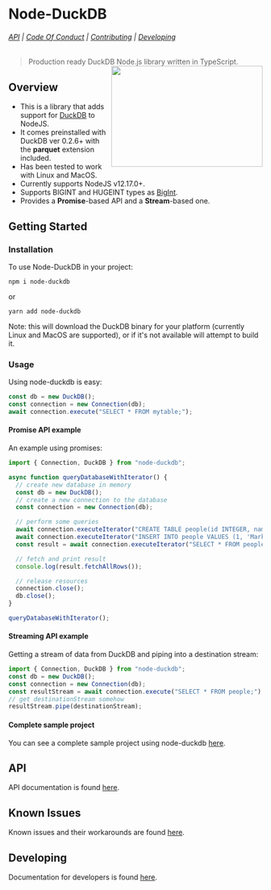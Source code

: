 # Node-DuckDB

###### [API](https://github.com/deepcrawl/node-duckdb/blob/master/docs/api/node-duckdb.md) | [Code Of Conduct](https://github.com/deepcrawl/node-duckdb/blob/master/docs/CODE_OF_CONDUCT.md) | [Contributing](https://github.com/deepcrawl/node-duckdb/blob/master/docs/CONTRIBUTING.md) | [Developing](https://github.com/deepcrawl/node-duckdb/blob/master/docs/DEVELOPING.md)

> Production ready DuckDB Node.js library written in TypeScript.
> [<img src="https://www.deepcrawl.com/wp-content/themes/deepcrawl/images/deepcrawl-logo.svg" height="200" width="300" align="right">](https://www.deepcrawl.com/)

## Overview

- This is a library that adds support for [DuckDB](https://duckdb.org/) to NodeJS.
- It comes preinstalled with DuckDB ver 0.2.6+ with the **parquet** extension included.
- Has been tested to work with Linux and MacOS.
- Currently supports NodeJS v12.17.0+.
- Supports BIGINT and HUGEINT types as [BigInt](https://developer.mozilla.org/en-US/docs/Web/JavaScript/Reference/Global_Objects/BigInt).
- Provides a **Promise**-based API and a **Stream**-based one.

## Getting Started

### Installation

To use Node-DuckDB in your project:

```
npm i node-duckdb
```

or

```
yarn add node-duckdb
```

Note: this will download the DuckDB binary for your platform (currently Linux and MacOS are supported), or if it's not available will attempt to build it.

### Usage

Using node-duckdb is easy:

```ts
const db = new DuckDB();
const connection = new Connection(db);
await connection.execute("SELECT * FROM mytable;");
```

#### Promise API example

An example using promises:

```ts
import { Connection, DuckDB } from "node-duckdb";

async function queryDatabaseWithIterator() {
  // create new database in memory
  const db = new DuckDB();
  // create a new connection to the database
  const connection = new Connection(db);

  // perform some queries
  await connection.executeIterator("CREATE TABLE people(id INTEGER, name VARCHAR);");
  await connection.executeIterator("INSERT INTO people VALUES (1, 'Mark'), (2, 'Hannes'), (3, 'Bob');");
  const result = await connection.executeIterator("SELECT * FROM people;");

  // fetch and print result
  console.log(result.fetchAllRows());

  // release resources
  connection.close();
  db.close();
}

queryDatabaseWithIterator();
```

#### Streaming API example

Getting a stream of data from DuckDB and piping into a destination stream:

```ts
import { Connection, DuckDB } from "node-duckdb";
const db = new DuckDB();
const connection = new Connection(db);
const resultStream = await connection.execute("SELECT * FROM people;");
// get destinationStream somehow
resultStream.pipe(destinationStream);
```

#### Complete sample project

You can see a complete sample project using node-duckdb [here](https://github.com/deepcrawl/node-duckdb/tree/master/examples).

## API

API documentation is found [here](https://github.com/deepcrawl/node-duckdb/blob/master/docs/api/node-duckdb.md).

## Known Issues

Known issues and their workarounds are found [here](https://github.com/deepcrawl/node-duckdb/blob/master/docs/KNOWN_ISSUES.md).

## Developing

Documentation for developers is found [here](https://github.com/deepcrawl/node-duckdb/blob/master/docs/DEVELOPING.md).
